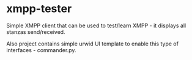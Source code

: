 # xmpp-tester
Simple XMPP client that can be used to test/learn XMPP  -   it displays all stanzas send/received.

Also project contains simple urwid UI template to enable this type of interfaces - commander.py.
